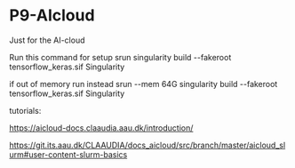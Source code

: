 # P9-AIcloud
Just for the AI-cloud

Run this command for setup
srun singularity build --fakeroot tensorflow_keras.sif Singularity

if out of memory run instead
srun --mem 64G singularity build --fakeroot tensorflow_keras.sif Singularity


tutorials:

https://aicloud-docs.claaudia.aau.dk/introduction/

https://git.its.aau.dk/CLAAUDIA/docs_aicloud/src/branch/master/aicloud_slurm#user-content-slurm-basics

